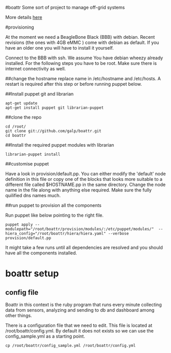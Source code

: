 #boattr 
Some sort of project to manage off-grid systems

More details [here](http://ag.kiben.net/blog/2014/06/21/boattr/)


#provisioning

At the moment we need a BeagleBone Black (BBB) with debian. Recent
revisions (the ones with 4GB eMMC ) come with debian as default. If
you have an older one you will have to install it yourself.

Connect to the BBB with ssh. We assume You have debian wheezy already installed. For the following steps you have to be root. 
Make sure there is internet connectivity as well.

##change the hostname 
replace name in /etc/hostname and /etc/hosts. A restart is required after this step or before running puppet below.

##Install puppet git and librarian

```
apt-get update
apt-get install puppet git librarian-puppet
```
##clone the  repo

``` 
cd /root/
git clone git://github.com/galp/boattr.git
cd boattr
```
##Install the required puppet modules with librarian
```
librarian-puppet install
```

##customise puppet

Have a look in provision/default.pp. You can either modify the
'default' node definition in this file or copy one of the blocks that looks more
suitable to a different file called $HOSTNAME.pp in the same directory.  Change
the node name in the file along with anything else required.
Make sure the fully quilified  dns names much.

##run puppet to provision all the components

Run puppet like below pointing to the right file.
```
puppet apply --modulepath="/root/boattr/provision/modules/:/etc/puppet/modules/"  --hiera_config="/root/boattr/hiera/hiera.yaml" --verbose  provision/default.pp
```
It might take a few runs until all dependencies are resolved and you should have all the components installed.

# boattr setup
## config file
Boattr in this context is the ruby program that runs every minute
collecting data from sensors, analyzing and sending to db and
dashboard among other things.

There is a configuration file that we need to edit. This file is
located at /root/boattr/config.yml. By default it does not exists so
we can use the config_sample.yml as a starting point.

```cp /root/boattr/config_sample.yml /root/boattr/config.yml```


